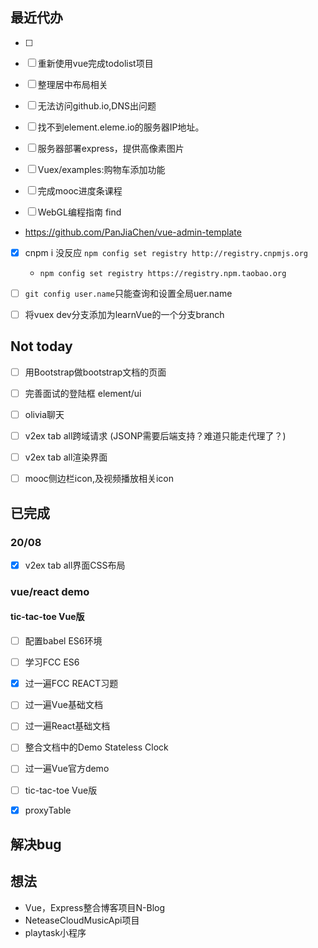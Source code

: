 ## 最近代办

- [ ]
- [ ] 重新使用vue完成todolist项目
- [ ] 整理居中布局相关

- [ ] 无法访问github.io,DNS出问题
- [ ] 找不到element.eleme.io的服务器IP地址。

- [ ] 服务器部署express，提供高像素图片
- [ ] Vuex/examples:购物车添加功能
- [ ] 完成mooc进度条课程
- [ ] WebGL编程指南 find

- https://github.com/PanJiaChen/vue-admin-template
- [x] cnpm i 没反应	`npm config set registry http://registry.cnpmjs.org`
	- `npm config set registry https://registry.npm.taobao.org`
- [ ] `git config user.name`只能查询和设置全局uer.name
- [ ] 将vuex dev分支添加为learnVue的一个分支branch

	

## Not today
- [ ] 用Bootstrap做bootstrap文档的页面
- [ ] 完善面试的登陆框  element/ui
- [ ] olivia聊天
- [ ] v2ex tab all跨域请求 (JSONP需要后端支持？难道只能走代理了？)
- [ ] v2ex tab all渲染界面
- [ ] mooc侧边栏icon,及视频播放相关icon


## 已完成
### 20/08
- [x] v2ex tab all界面CSS布局

### vue/react demo
#### tic-tac-toe Vue版
- [ ] 配置babel ES6环境
- [ ] 学习FCC ES6
- [x] 过一遍FCC REACT习题
- [ ] 过一遍Vue基础文档
- [ ] 过一遍React基础文档
- [ ] 整合文档中的Demo    Stateless Clock
- [ ] 过一遍Vue官方demo
- [ ] tic-tac-toe Vue版


- [x] proxyTable

## 解决bug

## 想法
+ Vue，Express整合博客项目N-Blog
+ NeteaseCloudMusicApi项目
+ playtask小程序
